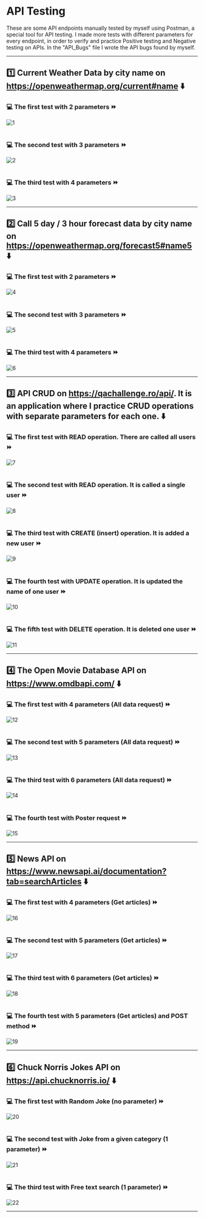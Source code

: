 # API Testing
These are some API endpoints manually tested by myself using Postman, a special tool for API testing. I made more tests with different parameters for every endpoint, in order to verify and practice Positive testing and Negative testing on APIs. In the "API_Bugs" file I wrote the API bugs found by myself.


------



## :one: Current Weather Data by city name on https://openweathermap.org/current#name :arrow_down:



### :computer: The first test with 2 parameters :fast_forward:
![1](https://user-images.githubusercontent.com/115346533/206506832-1959d3d9-eef3-4d99-8271-6de81b201aa4.jpg)

#



### :computer: The second test with 3 parameters :fast_forward:
![2](https://user-images.githubusercontent.com/115346533/206515628-77a7955a-6d1b-4a89-a502-6f2522365d3c.jpg)

#



### :computer: The third test with 4 parameters :fast_forward:
![3](https://user-images.githubusercontent.com/115346533/206517161-72611749-2f34-418f-ad5d-977a41433e77.jpg)


------



## :two: Call 5 day / 3 hour forecast data by city name on https://openweathermap.org/forecast5#name5 :arrow_down:



### :computer: The first test with 2 parameters :fast_forward:
![4](https://user-images.githubusercontent.com/115346533/206523239-d6c6bc37-30b0-4155-991b-dc6ab7fc7ac1.jpg)

#



### :computer: The second test with 3 parameters :fast_forward:
![5](https://user-images.githubusercontent.com/115346533/206524326-f6ca53fa-87c2-42c0-a2f7-af99aab7eade.jpg)

#



### :computer: The third test with 4 parameters :fast_forward:
![6](https://user-images.githubusercontent.com/115346533/206524923-1170f734-0927-4ee6-87fe-bd2c77dcbea6.jpg)


------



## :three: API CRUD on https://qachallenge.ro/api/. It is an application where I practice CRUD operations with separate parameters for each one. :arrow_down:



### :computer: The first test with READ operation. There are called all users :fast_forward:
![7](https://user-images.githubusercontent.com/115346533/206533114-aaf8fd72-5151-4cce-86d6-2f025c4b6f90.jpg)

#



### :computer: The second test with READ operation. It is called a single user :fast_forward:
![8](https://user-images.githubusercontent.com/115346533/206535983-ecb66812-d180-47a3-af2e-0a3e0f59f75b.jpg)

#



### :computer: The third test with CREATE (insert) operation. It is added a new user :fast_forward:
![9](https://user-images.githubusercontent.com/115346533/206537809-41859b55-2ed9-465f-b31c-595d2ebaecc2.jpg)

#



### :computer: The fourth test with UPDATE operation. It is updated the name of one user :fast_forward:
![10](https://user-images.githubusercontent.com/115346533/206539090-57bec8d8-17d0-4d01-928a-980d3287ea2e.jpg)

#



### :computer: The fifth test with DELETE operation. It is deleted one user :fast_forward:
![11](https://user-images.githubusercontent.com/115346533/206540340-c0bea019-c024-493e-a1f3-69f5d2dd5cb5.jpg)


------



## :four: The Open Movie Database API on https://www.omdbapi.com/ :arrow_down:



### :computer: The first test with 4 parameters (All data request) :fast_forward:
![12](https://user-images.githubusercontent.com/115346533/206544613-91a72ba2-8ab1-4556-ae87-d2f47d94173e.jpg)

#



### :computer: The second test with 5 parameters (All data request) :fast_forward:
![13](https://user-images.githubusercontent.com/115346533/206545423-1eb15e76-7e9e-4260-ba5f-f05e79d04eb6.jpg)

#



### :computer: The third test with 6 parameters (All data request) :fast_forward:
![14](https://user-images.githubusercontent.com/115346533/206547922-daf6b439-5854-4402-89de-8fb736a07dd0.jpg)

#



### :computer: The fourth test with Poster request :fast_forward:
![15](https://user-images.githubusercontent.com/115346533/206549544-18129a32-48fb-4307-adbe-711e9cfb2fc2.jpg)


------



## :five: News API on https://www.newsapi.ai/documentation?tab=searchArticles :arrow_down:



### :computer: The first test with 4 parameters (Get articles) :fast_forward:
![16](https://user-images.githubusercontent.com/115346533/206551966-dab0acd0-01dc-47fb-a692-2e8a121260d4.jpg)

#



### :computer: The second test with 5 parameters (Get articles) :fast_forward:
![17](https://user-images.githubusercontent.com/115346533/206552408-c2c4024d-c103-45bc-8757-4a2c972ed46d.jpg)

#



### :computer: The third test with 6 parameters (Get articles) :fast_forward:
![18](https://user-images.githubusercontent.com/115346533/206552671-65b010c7-12fc-4a5e-bc53-6aee40e4b0ff.jpg)

#



### :computer: The fourth test with 5 parameters (Get articles) and POST method :fast_forward:
![19](https://user-images.githubusercontent.com/115346533/206553146-64c81f44-866a-4ae9-96c6-8ff6517f7605.jpg)


------



## :six: Chuck Norris Jokes API on https://api.chucknorris.io/ :arrow_down:



### :computer: The first test with Random Joke (no parameter) :fast_forward:
![20](https://user-images.githubusercontent.com/115346533/206553779-1f8ca008-43c3-4815-9c2c-fa3fce0e8186.jpg)

#



### :computer: The second test with Joke from a given category (1 parameter) :fast_forward:
![21](https://user-images.githubusercontent.com/115346533/206554149-d1836e29-250c-47f9-8e81-34ca8d977488.jpg)

#



### :computer: The third test with Free text search (1 parameter) :fast_forward:
![22](https://user-images.githubusercontent.com/115346533/206554945-f9cb1d96-db7a-4055-a941-6257aff628f7.jpg)


------


